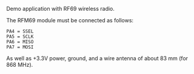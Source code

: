 Demo application with RF69 wireless radio.

The RFM69 module must be connected as follows:

    PA4 = SSEL
    PA5 = SCLK
    PA6 = MISO
    PA7 = MOSI

As well as +3.3V power, ground, and a wire antenna of about 83 mm (for 868 MHz).
